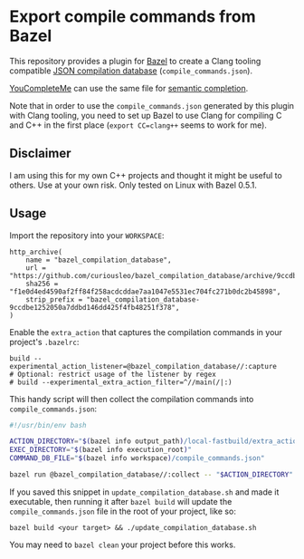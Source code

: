 # Export compile commands from Bazel

This repository provides a plugin for [Bazel](https://bazel.build) to create a Clang tooling
compatible [JSON compilation database](http://clang.llvm.org/docs/JSONCompilationDatabase.html)
(`compile_commands.json`).

[YouCompleteMe](https://github.com/valloric/YouCompleteMe) can use the same file for [semantic
completion](https://valloric.github.io/YouCompleteMe/#c-family-semantic-completion).

Note that in order to use the `compile_commands.json` generated by this plugin with Clang tooling,
you need to set up Bazel to use Clang for compiling C and C++ in the first place
(`export CC=clang++` seems to work for me).

## Disclaimer

I am using this for my own C++ projects and thought it might be useful to others. Use at your own
risk. Only tested on Linux with Bazel 0.5.1.

## Usage

Import the repository into your `WORKSPACE`:

```
http_archive(
    name = "bazel_compilation_database",
    url = "https://github.com/curiousleo/bazel_compilation_database/archive/9ccdbe1252050a7ddbd146dd425f4fb48251f378.zip",
    sha256 = "f1e0d4ed4590af2ff84f258acdcddae7aa1047e5531ec704fc271b0dc2b45898",
    strip_prefix = "bazel_compilation_database-9ccdbe1252050a7ddbd146dd425f4fb48251f378",
)
```

Enable the `extra_action` that captures the compilation commands in your project's `.bazelrc`:

```
build --experimental_action_listener=@bazel_compilation_database//:capture
# Optional: restrict usage of the listener by regex
# build --experimental_extra_action_filter=^//main(/|:)
```

This handy script will then collect the compilation commands into `compile_commands.json`:

```bash
#!/usr/bin/env bash

ACTION_DIRECTORY="$(bazel info output_path)/local-fastbuild/extra_actions/external/bazel_compilation_database/capture_action"
EXEC_DIRECTORY="$(bazel info execution_root)"
COMMAND_DB_FILE="$(bazel info workspace)/compile_commands.json"

bazel run @bazel_compilation_database//:collect -- "$ACTION_DIRECTORY" "$EXEC_DIRECTORY" "$COMMAND_DB_FILE"
```

If you saved this snippet in `update_compilation_database.sh` and made it executable, then running
it after `bazel build` will update the `compile_commands.json` file in the root of your project,
like so:

```
bazel build <your target> && ./update_compilation_database.sh
```

You may need to `bazel clean` your project before this works.
